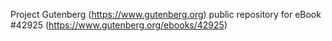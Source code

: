 Project Gutenberg (https://www.gutenberg.org) public repository for eBook #42925 (https://www.gutenberg.org/ebooks/42925)

